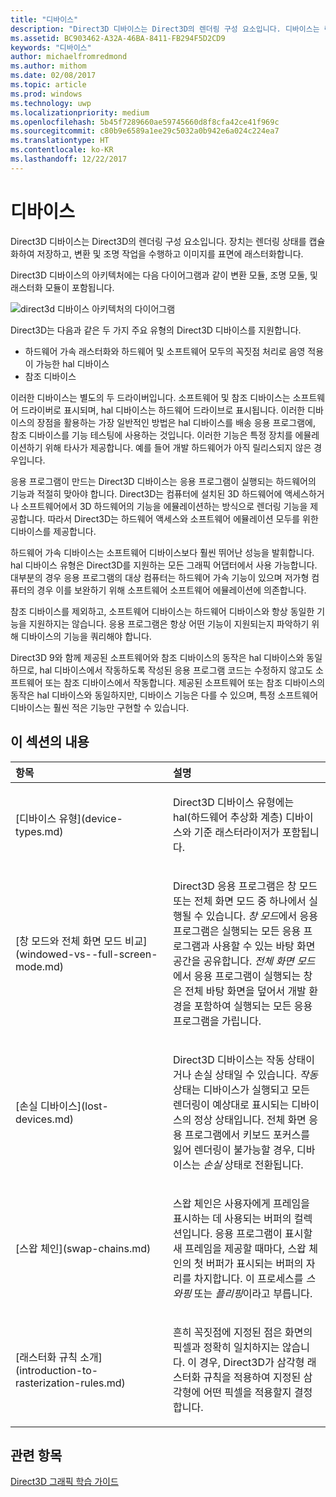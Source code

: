 ```yaml
---
title: "디바이스"
description: "Direct3D 디바이스는 Direct3D의 렌더링 구성 요소입니다. 디바이스는 렌더링 상태를 캡슐화하여 저장하고, 변환 및 조명 작업을 수행하고 이미지를 표면에 래스터화합니다."
ms.assetid: BC903462-A32A-46BA-8411-FB294F5D2CD9
keywords: "디바이스"
author: michaelfromredmond
ms.author: mithom
ms.date: 02/08/2017
ms.topic: article
ms.prod: windows
ms.technology: uwp
ms.localizationpriority: medium
ms.openlocfilehash: 5b45f7289660ae59745660d8f8cfa42ce41f969c
ms.sourcegitcommit: c80b9e6589a1ee29c5032a0b942e6a024c224ea7
ms.translationtype: HT
ms.contentlocale: ko-KR
ms.lasthandoff: 12/22/2017
---
```

# <a name="devices"></a>디바이스


Direct3D 디바이스는 Direct3D의 렌더링 구성 요소입니다. 장치는 렌더링 상태를 캡슐화하여 저장하고, 변환 및 조명 작업을 수행하고 이미지를 표면에 래스터화합니다.

Direct3D 디바이스의 아키텍처에는 다음 다이어그램과 같이 변환 모듈, 조명 모둘, 및 래스터화 모듈이 포함됩니다.

![direct3d 디바이스 아키텍처의 다이어그램](images/d3ddev.png)

Direct3D는 다음과 같은 두 가지 주요 유형의 Direct3D 디바이스를 지원합니다.

-   하드웨어 가속 래스터화와 하드웨어 및 소프트웨어 모두의 꼭짓점 처리로 음영 적용이 가능한 hal 디바이스
-   참조 디바이스

이러한 디바이스는 별도의 두 드라이버입니다. 소프트웨어 및 참조 디바이스는 소프트웨어 드라이버로 표시되며, hal 디바이스는 하드웨어 드라이브로 표시됩니다. 이러한 디바이스의 장점을 활용하는 가장 일반적인 방법은 hal 디바이스를 배송 응용 프로그램에, 참조 디바이스를 기능 테스팅에 사용하는 것입니다. 이러한 기능은 특정 장치를 에뮬레이션하기 위해 타사가 제공합니다. 예를 들어 개발 하드웨어가 아직 릴리스되지 않은 경우입니다.

응용 프로그램이 만드는 Direct3D 디바이스는 응용 프로그램이 실행되는 하드웨어의 기능과 적절히 맞아야 합니다. Direct3D는 컴퓨터에 설치된 3D 하드웨어에 액세스하거나 소프트웨어에서 3D 하드웨어의 기능을 에뮬레이션하는 방식으로 렌더링 기능을 제공합니다. 따라서 Direct3D는 하드웨어 액세스와 소프트웨어 에뮬레이션 모두를 위한 디바이스를 제공합니다.

하드웨어 가속 디바이스는 소프트웨어 디바이스보다 훨씬 뛰어난 성능을 발휘합니다. hal 디바이스 유형은 Direct3D를 지원하는 모든 그래픽 어댑터에서 사용 가능합니다. 대부분의 경우 응용 프로그램의 대상 컴퓨터는 하드웨어 가속 기능이 있으며 저가형 컴퓨터의 경우 이를 보완하기 위해 소프트웨어 소프트웨어 에뮬레이션에 의존합니다.

참조 디바이스를 제외하고, 소프트웨어 디바이스는 하드웨어 디바이스와 항상 동일한 기능을 지원하지는 않습니다. 응용 프로그램은 항상 어떤 기능이 지원되는지 파악하기 위해 디바이스의 기능을 쿼리해야 합니다.

Direct3D 9와 함께 제공된 소프트웨어와 참조 디바이스의 동작은 hal 디바이스와 동일하므로, hal 디바이스에서 작동하도록 작성된 응용 프로그램 코드는 수정하지 않고도 소프트웨어 또는 참조 디바이스에서 작동합니다. 제공된 소프트웨어 또는 참조 디바이스의 동작은 hal 디바이스와 동일하지만, 디바이스 기능은 다를 수 있으며, 특정 소프트웨어 디바이스는 훨씬 적은 기능만 구현할 수 있습니다.

## <a name="span-idin-this-sectionspanin-this-section"></a><span id="in-this-section"></span>이 섹션의 내용


<table>
<colgroup>
<col width="50%" />
<col width="50%" />
</colgroup>
<thead>
<tr class="header">
<th align="left">항목</th>
<th align="left">설명</th>
</tr>
</thead>
<tbody>
<tr class="odd">
<td align="left"><p>[디바이스 유형](device-types.md)</p></td>
<td align="left"><p>Direct3D 디바이스 유형에는 hal(하드웨어 추상화 계층) 디바이스와 기준 래스터라이저가 포함됩니다.</p></td>
</tr>
<tr class="even">
<td align="left"><p>[창 모드와 전체 화면 모드 비교](windowed-vs--full-screen-mode.md)</p></td>
<td align="left"><p>Direct3D 응용 프로그램은 창 모드 또는 전체 화면 모드 중 하나에서 실행될 수 있습니다. <em>창 모드</em>에서 응용 프로그램은 실행되는 모든 응용 프로그램과 사용할 수 있는 바탕 화면 공간을 공유합니다. <em>전체 화면 모드</em>에서 응용 프로그램이 실행되는 창은 전체 바탕 화면을 덮어서 개발 환경을 포함하여 실행되는 모든 응용 프로그램을 가립니다.</p></td>
</tr>
<tr class="odd">
<td align="left"><p>[손실 디바이스](lost-devices.md)</p></td>
<td align="left"><p>Direct3D 디바이스는 작동 상태이거나 손실 상태일 수 있습니다. <em>작동</em> 상태는 디바이스가 실행되고 모든 렌더링이 예상대로 표시되는 디바이스의 정상 상태입니다. 전체 화면 응용 프로그램에서 키보드 포커스를 잃어 렌더링이 불가능할 경우, 디바이스는 <em>손실</em> 상태로 전환됩니다.</p></td>
</tr>
<tr class="even">
<td align="left"><p>[스왑 체인](swap-chains.md)</p></td>
<td align="left"><p>스왑 체인은 사용자에게 프레임을 표시하는 데 사용되는 버퍼의 컬렉션입니다. 응용 프로그램이 표시할 새 프레임을 제공할 때마다, 스왑 체인의 첫 버퍼가 표시되는 버퍼의 자리를 차지합니다. 이 프로세스를 <em>스와핑</em> 또는 <em>플리핑</em>이라고 부릅니다.</p></td>
</tr>
<tr class="odd">
<td align="left"><p>[래스터화 규칙 소개](introduction-to-rasterization-rules.md)</p></td>
<td align="left"><p>흔히 꼭짓점에 지정된 점은 화면의 픽셀과 정확히 일치하지는 않습니다. 이 경우, Direct3D가 삼각형 래스터화 규칙을 적용하여 지정된 삼각형에 어떤 픽셀을 적용할지 결정합니다.</p></td>
</tr>
</tbody>
</table>

 

## <a name="span-idrelated-topicsspanrelated-topics"></a><span id="related-topics"></span>관련 항목


[Direct3D 그래픽 학습 가이드](index.md)

 

 




